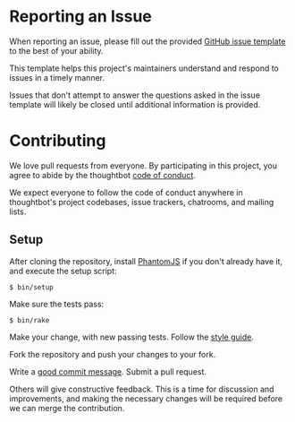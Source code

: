 # Reporting an Issue

When reporting an issue, please fill out the provided
[GitHub issue template][template] to the best of your ability.

This template helps this project's maintainers understand and respond to issues
in a timely manner.

Issues that don't attempt to answer the questions asked in the issue template
will likely be closed until additional information is provided.

[template]: .github/ISSUE_TEMPLATE.md

# Contributing

We love pull requests from everyone.
By participating in this project,
you agree to abide by the thoughtbot [code of conduct].

  [code of conduct]: https://thoughtbot.com/open-source-code-of-conduct

We expect everyone to follow the code of conduct
anywhere in thoughtbot's project codebases,
issue trackers, chatrooms, and mailing lists.

## Setup

After cloning the repository, install [PhantomJS](http://phantomjs.org/)
if you don't already have it, and execute the setup script:

    $ bin/setup

Make sure the tests pass:

    $ bin/rake

Make your change, with new passing tests. Follow the [style guide][style].

  [style]: https://github.com/thoughtbot/guides/tree/master/style

Fork the repository and push your changes to your fork.

Write a [good commit message][commit]. Submit a pull request.

  [commit]: http://tbaggery.com/2008/04/19/a-note-about-git-commit-messages.html

Others will give constructive feedback.
This is a time for discussion and improvements,
and making the necessary changes will be required before we can
merge the contribution.
